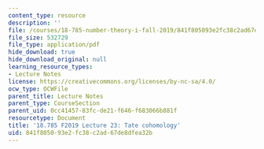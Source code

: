 ```yaml
---
content_type: resource
description: ''
file: /courses/18-785-number-theory-i-fall-2019/841f805093e2fc38c2ad67de8dfea32b_MIT18_785F19_lec23.pdf
file_size: 532729
file_type: application/pdf
hide_download: true
hide_download_original: null
learning_resource_types:
- Lecture Notes
license: https://creativecommons.org/licenses/by-nc-sa/4.0/
ocw_type: OCWFile
parent_title: Lecture Notes
parent_type: CourseSection
parent_uid: 0cc41457-83fc-de21-f646-f683066b881f
resourcetype: Document
title: '18.785 F2019 Lecture 23: Tate cohomology'
uid: 841f8050-93e2-fc38-c2ad-67de8dfea32b
---
```

